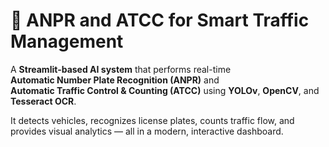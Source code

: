 # 🚗 ANPR and ATCC for Smart Traffic Management

A **Streamlit-based AI system** that performs real-time  
**Automatic Number Plate Recognition (ANPR)** and  
**Automatic Traffic Control & Counting (ATCC)** using **YOLOv**, **OpenCV**, and **Tesseract OCR**.  

It detects vehicles, recognizes license plates, counts traffic flow, and provides visual analytics — all in a modern, interactive dashboard.
